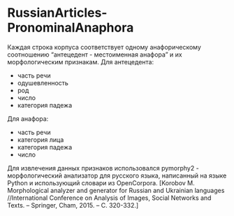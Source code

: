 # RussianArticles-PronominalAnaphora

Каждая строка корпуса соответствует одному анафорическому соотношению “антецедент - местоименная анафора” и их морфологическим признакам. 
Для антецедента:
- часть речи
- одушевленность
- род
- число
- категория падежа


Для анафора:
- часть речи
- категория лица
- категория падежа
- число



Для извлечения данных признаков использовался pymorphy2 - морфологический анализатор для русского языка, написанный на языке Python и использующий словари из OpenCorpora. [Korobov M. Morphological analyzer and generator for Russian and Ukrainian languages //International Conference on Analysis of Images, Social Networks and Texts. – Springer, Cham, 2015. – С. 320-332.]
